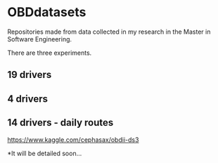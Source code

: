 # OBDdatasets
Repositories made from data collected in my research in the Master in Software Engineering.

There are three experiments.

## 19 drivers
## 4 drivers
## 14 drivers - daily routes

https://www.kaggle.com/cephasax/obdii-ds3

*It will be detailed soon...
